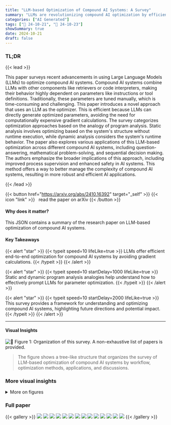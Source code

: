 ```yaml
---
title: "LLM-based Optimization of Compound AI Systems: A Survey"
summary: "LLMs are revolutionizing compound AI optimization by efficiently generating complex parameters without gradient computation, enabling end-to-end system tuning."
categories: ["AI Generated"]
tags: ["🔖 24-10-21", "🤗 24-10-23"]
showSummary: true
date: 2024-10-21
draft: false
---
```


### TL;DR


{{< lead >}}

This paper surveys recent advancements in using Large Language Models (LLMs) to optimize compound AI systems.  Compound AI systems combine LLMs with other components like retrievers or code interpreters, making their behavior highly dependent on parameters like instructions or tool definitions.  Traditionally, these parameters are tuned manually, which is time-consuming and challenging.  This paper introduces a novel approach that uses an LLM as the optimizer. This is efficient because LLMs can directly generate optimized parameters, avoiding the need for computationally expensive gradient calculations. The survey categorizes optimization approaches based on the analogy of program analysis. Static analysis involves optimizing based on the system's structure without runtime execution, while dynamic analysis considers the system's runtime behavior.  The paper also explores various applications of this LLM-based optimization across different compound AI systems, including question-answering, mathematical problem-solving, and sequential decision making.  The authors emphasize the broader implications of this approach, including improved process supervision and enhanced safety in AI systems.  This method offers a way to better manage the complexity of compound AI systems, resulting in more robust and efficient AI applications.

{{< /lead >}}


{{< button href="https://arxiv.org/abs/2410.16392" target="_self" >}}
{{< icon "link" >}} &nbsp; read the paper on arXiv
{{< /button >}}

#### Why does it matter?
This JSON contains a summary of the research paper on LLM-based optimization of compound AI systems.
#### Key Takeaways

{{< alert "star" >}}
{{< typeit speed=10 lifeLike=true >}} LLMs offer efficient end-to-end optimization for compound AI systems by avoiding gradient calculations. {{< /typeit >}}
{{< /alert >}}

{{< alert "star" >}}
{{< typeit speed=10 startDelay=1000 lifeLike=true >}} Static and dynamic program analysis analogies help understand how to effectively prompt LLMs for parameter optimization. {{< /typeit >}}
{{< /alert >}}

{{< alert "star" >}}
{{< typeit speed=10 startDelay=2000 lifeLike=true >}} This survey provides a framework for understanding and optimizing compound AI systems, highlighting future directions and potential impact. {{< /typeit >}}
{{< /alert >}}

------
#### Visual Insights



![](figures/figures_2_0.png "🔼 Figure 1: Organization of this survey. A non-exhaustive list of papers is provided.")

> The figure shows a tree-like structure that organizes the survey of LLM-based optimization of compound AI systems by workflow, optimization methods, applications, and discussions.







### More visual insights

<details>
<summary>More on figures
</summary>


![](figures/figures_5_0.png "🔼 Figure 2: Credit assignment: a local vs. a global approach. In backpropagation, the optimizer updates each parameter individually. In trace propagation, the prompt contains the execution trace, which allows it to generate all updated variables in a single call. Note that the loss is a textual feedback. In addition, the gradient of the instruction is not the gradient of the output, but the gradient of the instruction with respect to the gradient of the output.")

> The figure illustrates the difference between backpropagation and trace propagation in credit assignment for LLM-based optimization of compound AI systems.


![](figures/figures_5_1.png "🔼 Figure 2: Credit assignment: a local vs. a global approach. In backpropagation, the optimizer updates each parameter individually. In trace propagation, the prompt contains the execution trace, which allows it to generate all updated variables in a single call. Note that the loss is a textual feedback. In addition, the gradient of the instruction is not the gradient of the output, but the gradient of the instruction with respect to the gradient of the output.")

> The figure illustrates the difference between backpropagation and trace propagation in credit assignment for LLM-based optimization of compound AI systems.


</details>




### Full paper

{{< gallery >}}
<img src="paper_images/1.png" class="grid-w50 md:grid-w33 xl:grid-w25" />
<img src="paper_images/2.png" class="grid-w50 md:grid-w33 xl:grid-w25" />
<img src="paper_images/3.png" class="grid-w50 md:grid-w33 xl:grid-w25" />
<img src="paper_images/4.png" class="grid-w50 md:grid-w33 xl:grid-w25" />
<img src="paper_images/5.png" class="grid-w50 md:grid-w33 xl:grid-w25" />
<img src="paper_images/6.png" class="grid-w50 md:grid-w33 xl:grid-w25" />
<img src="paper_images/7.png" class="grid-w50 md:grid-w33 xl:grid-w25" />
<img src="paper_images/8.png" class="grid-w50 md:grid-w33 xl:grid-w25" />
<img src="paper_images/9.png" class="grid-w50 md:grid-w33 xl:grid-w25" />
<img src="paper_images/10.png" class="grid-w50 md:grid-w33 xl:grid-w25" />
<img src="paper_images/11.png" class="grid-w50 md:grid-w33 xl:grid-w25" />
<img src="paper_images/12.png" class="grid-w50 md:grid-w33 xl:grid-w25" />
<img src="paper_images/13.png" class="grid-w50 md:grid-w33 xl:grid-w25" />
<img src="paper_images/14.png" class="grid-w50 md:grid-w33 xl:grid-w25" />
{{< /gallery >}}